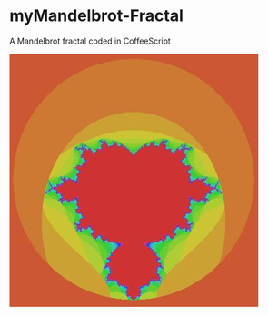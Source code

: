# myMandelbrot-Fractal
A Mandelbrot fractal coded in CoffeeScript

![A Mandelbrot fractal generated by the script](images/fractal.jpg)
